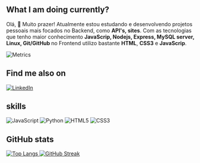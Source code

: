 ## What I am doing currently?
  <p> Olá, 👋 Muito prazer! Atualmente estou estudando e desenvolvendo projetos pessoais mais focados no Backend, como <strong>API's, sites</strong>. Com as tecnologias que tenho maior conhecimento <strong>JavaScrip, Nodejs, Express, MySQL server, Linux, Git/GitHub </strong> no Frontend utilizo bastante <strong>HTML</strong>, <strong>CSS3</strong> e <strong>JavaScrip</strong>.
    
![Metrics](https://metrics.lecoq.io/Lucasasdev?template=classic&languages=1&achievements=1¬able=1&base.indepth=false&base.hireable=false&languages.limit=8&languages.threshold=0%25&languages.other=false&languages.colors=github&languages.sections=most-used&languages.indepth=false&languages.analysis.timeout=15&languages.categories=markup%2C%20programming&languages.recent.categories=markup%2C%20programming&languages.recent.load=300&languages.recent.days=14&achievements.threshold=C&achievements.secrets=true&achievements.display=detailed&achievements.limit=0¬able.from=organization¬able.repositories=false¬able.indepth=false¬able.types=commit&config.timezone=America%2FNew%20York)

## Find me also on
[![LinkedIn](https://img.shields.io/badge/LinkedIn-fff?style=for-the-badge&logo=linkedin&logoColor=0E76A8)](https://www.linkedin.com/in/lucas-alves-789808272/)

## skills
![JavaScript](https://img.shields.io/badge/JavaScript-000?style=for-the-badge&logo=javascript) ![Python](https://img.shields.io/badge/Python-000?style=for-the-badge&logo=python)
![HTML5](https://img.shields.io/badge/HTML5-000?style=for-the-badge&logo=html5)
![CSS3](https://img.shields.io/badge/CSS3-000?style=for-the-badge&logo=css3&logoColor=264CE4)

## GitHub stats
[![Top Langs](https://github-readme-stats.vercel.app/api/top-langs/?username=Lucasasdev&layout=donut)             ](https://github.com/anuraghazra/github-readme-stats)[![GitHub Streak](https://streak-stats.demolab.com/?user=Lucasasdev&theme=darkness&background=fff&border=30A3DC&dates=707070)](https://git.io/streak-stats)


